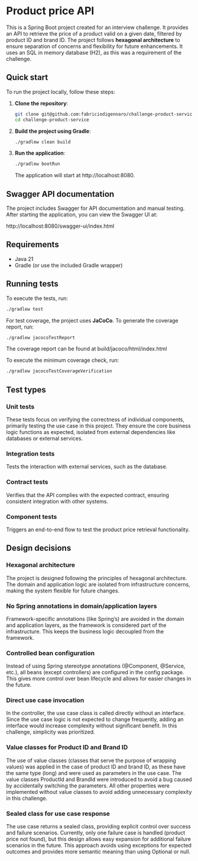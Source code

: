 # Product price API

This is a Spring Boot project created for an interview challenge. 
It provides an API to retrieve the price of a product valid on a given date, filtered by product ID and brand ID. 
The project follows **hexagonal architecture** to ensure separation of concerns and flexibility for future enhancements.
It uses an SQL in memory database (H2), as this was a requirement of the challenge.

## Quick start

To run the project locally, follow these steps:

1. **Clone the repository**:
   ```bash
   git clone git@github.com:fabriciodigennaro/challenge-product-service.git
   cd challenge-product-service
   ```

2. **Build the project using Gradle**:

   ```bash
   ./gradlew clean build
   ```

3. **Run the application**:

   ```bash
   ./gradlew bootRun
   ```  
   The application will start at http://localhost:8080.

## Swagger API documentation
The project includes Swagger for API documentation and manual testing. After starting the application, you can view the
Swagger UI at:

http://localhost:8080/swagger-ui/index.html

## Requirements
- Java 21
- Gradle (or use the included Gradle wrapper)

## Running tests
To execute the tests, run:

```bash
./gradlew test
```

For test coverage, the project uses **JaCoCo**. To generate the coverage report, run:

```bash
./gradlew jacocoTestReport
```
The coverage report can be found at build/jacoco/html/index.html

To execute the minimum coverage check, run:
```bash
./gradlew jacocoTestCoverageVerification
```

## Test types

### Unit tests
These tests focus on verifying the correctness of individual components, primarily testing the use case in this project.
They ensure the core business logic functions as expected, isolated from external dependencies like databases or
external services.

### Integration tests
Tests the interaction with external services, such as the database.

### Contract tests
Verifies that the API complies with the expected contract, ensuring consistent integration with other systems.

### Component tests
Triggers an end-to-end flow to test the product price retrieval functionality.

## Design decisions

### Hexagonal architecture
The project is designed following the principles of hexagonal architecture. The domain and application logic are
isolated from infrastructure concerns, making the system flexible for future changes.

### No Spring annotations in domain/application layers
Framework-specific annotations (like Spring’s) are avoided in the domain and application layers, as the framework is
considered part of the infrastructure.
This keeps the business logic decoupled from the framework.

### Controlled bean configuration
Instead of using Spring stereotype annotations (@Component, @Service, etc.), all beans (except controllers) are 
configured in the config package.
This gives more control over bean lifecycle and allows for easier changes in the future.

### Direct use case invocation
In the controller, the use case class is called directly without an interface. Since the use case logic is not expected
to change frequently, adding an interface would increase complexity without significant benefit.
In this challenge, simplicity was prioritized.

### Value classes for Product ID and Brand ID
The use of value classes (classes that serve the purpose of wrapping values) was applied in the case of product ID and
brand ID, as these have the same type (long) and were used as parameters in the use case.
The value classes ProductId and BrandId were introduced to avoid a bug caused by accidentally switching the parameters.
All other properties were implemented without value classes to avoid adding unnecessary complexity in this challenge.

### Sealed class for use case response
The use case returns a sealed class, providing explicit control over success and failure scenarios.
Currently, only one failure case is handled (product price not found), but this design allows easy expansion for additional
failure scenarios in the future.
This approach avoids using exceptions for expected outcomes and provides more semantic meaning than using Optional or null.